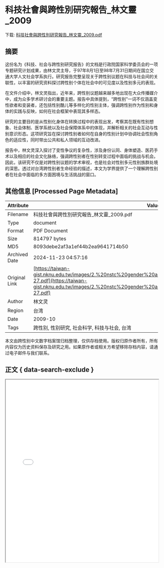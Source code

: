 # 科技社會與跨性別研究報告_林文靈_2009

<!-- tcd_download_link -->
下载: <a href="../科技社會與跨性別研究報告_林文靈_2009.pdf" download>科技社會與跨性別研究報告_林文靈_2009.pdf</a>
<!-- tcd_download_link_end -->

## 摘要

<!-- tcd_abstract -->
这份名为《科技、社会与跨性别研究报告》的文档是行政院国家科学委员会的一项专题研究计划成果，由林文灵主导，于97年8月1日至98年7月31日期间在国立交通大学人文社会学系执行。研究报告完整呈现关于跨性别议题在科技与社会间的关联性，以丰富的研究资料探讨跨性别个体在社会中的可见度以及性别多元的表现。

在文件介绍中，林文灵指出，近年来，跨性别议题越来越多地出现在大众传播媒介中，成为众多学术研讨会的重要主题。报告中具体提到，“跨性别”一词不仅涵盖变性欲者和变装者，还包括性别酷儿等多样化的性别主体，强调跨性别作为性别和身体的实践与反映，如何在社会框架中表现其多样态。

研究的主要目的是从性别化身体在转换过程中的表现出发，考察其在既有性别想象、社会体制、医学系统以及社会保障体系中的体现，并解析相关的社会互动与性别意识形态。这项研究旨在探讨跨性别者如何在自身的性别计划中协调社会性别角色的适应性，同时带出公共和私人领域的互动改进。

报告中，林文灵深入探讨了变性争议的复杂性，涉及身份认同、身体塑造、医药手术以及相应的社会文化脉络，强调跨性别者在性别转变过程中面临的挑战与机会。因此，该研究不仅是对跨性别议题的学术审视，也是社会对性别多元性别族群处境的深思。透过对台湾跨性别者生命经验的描述，本文为学界提供了一个理解跨性别者在社会中面临的多方面困境与生活挑战的窗口。

<!-- tcd_abstract_end -->

## 其他信息 [Processed Page Metadata]

| Attribute       | Value                                  |
|-----------------|----------------------------------------|
| Filename        | 科技社會與跨性別研究報告_林文靈_2009.pdf                             |
| Type            | document                                 |
| Format          | PDF Document                               |
| Size            | 814797 bytes                           |
| MD5             | 8093debe2af3a1ef44b2ea9641714b50                                  |
| Archived Date   | 2024-11-23 04:57:16                             |
| Original Link   | [https://taiwan-gist.nknu.edu.tw/images/2.%20nstc%20gender%20and%20technology%20project%20reports/96/96-27.pdf](https://taiwan-gist.nknu.edu.tw/images/2.%20nstc%20gender%20and%20technology%20project%20reports/96/96-27.pdf)                         |
| Author          | 林文灵                               |
| Region          | 台湾                               |
| Date            | 2009-10                                 |
| Tags            | 跨性别, 性别研究, 社会科学, 科技与社会, 台湾                                 |

本文由跨性别中文数字档案馆归档整理，仅供存档使用。版权归原作者所有，所有内容仅为历史资料保存及研究之用。如果原作者或相关方希望移除存档内容，请通过电子邮件与我们联系。

## 正文 { data-search-exclude }

<!-- tcd_main_text -->
<iframe src="../科技社會與跨性別研究報告_林文靈_2009.pdf" width="100%" height="600px">
    <p>无法显示PDF，请下载查看。</p>
</iframe>
<!-- tcd_main_text_end -->

